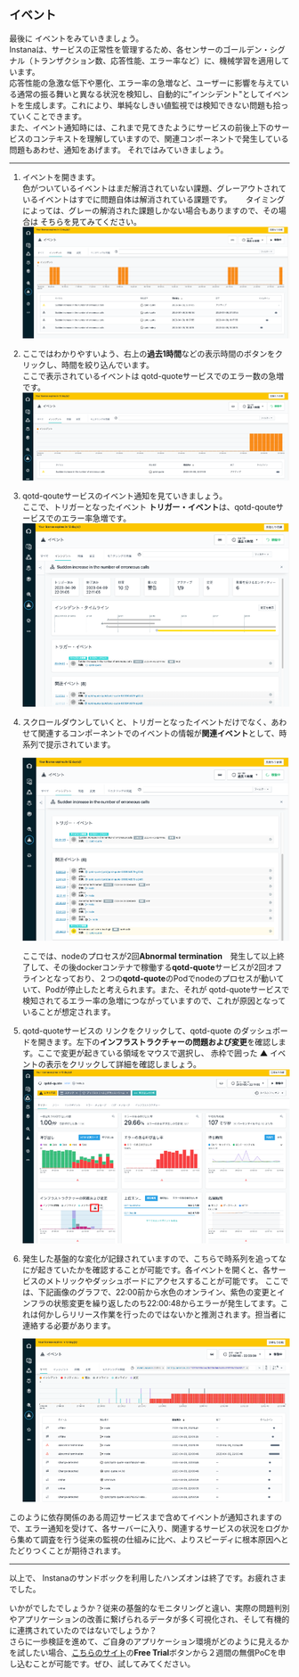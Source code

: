 ## イベント  

最後に イベントをみていきましょう。  
Instanaは、サービスの正常性を管理するため、各センサーのゴールデン・シグナル（トランザクション数、応答性能、エラー率など）に、機械学習を適用しています。  
応答性能の急激な低下や悪化、エラー率の急増など、ユーザーに影響を与えている通常の振る舞いと異なる状況を検知し、自動的に”インシデント"としてイベントを生成します。これにより、単純なしきい値監視では検知できない問題も拾っていくことできます。  
また、イベント通知時には、これまで見てきたようにサービスの前後上下のサービスのコンテキストを理解していますので、関連コンポーネントで発生している問題もあわせ、通知をあげます。
それではみていきましょう。
___

1. イベントを開きます。  
色がついているイベントはまだ解消されていない課題、グレーアウトされているイベントはすでに問題自体は解消されている課題です。　　
タイミングによっては、グレーの解消された課題しかない場合もありますので、その場合は そちらを見てみてください。
    ![image](images/event-001.png)
1. ここではわかりやすいよう、右上の**過去1時間**などの表示時間のボタンをクリックし、時間を絞り込んでいます。  
ここで表示されているイベントは qotd-quoteサービスでのエラー数の急増です。
    ![image](images/event-002.png)
1. qotd-qouteサービスのイベント通知を見ていきましょう。  
ここで、トリガーとなったイベント **トリガー・イベント**は、qotd-qouteサービスでのエラー率急増です。
    ![image](images/event-003.png)
1. スクロールダウンしていくと、トリガーとなったイベントだけでなく、あわせて関連するコンポーネントでのイベントの情報が**関連イベント**として、時系列で提示されています。

    ![image](images/event-004.png)

    ここでは、nodeのプロセスが2回**Abnormal termination**　発生して以上終了して、その後dockerコンテナで稼働する**qotd-quote**サービスが2回オフラインとなっており、２つの**qotd-quote**のPodでnodeのプロセスが動いていて、Podが停止したと考えられます。また、それが qotd-quoteサービスで検知されてるエラー率の急増につながっていますので、これが原因となっていることが想定されます。 
1. qotd-quoteサービスの リンクをクリックして、qotd-quote のダッシュボードを開きます。左下の**インフラストラクチャーの問題および変更**を確認します。ここで変更が起きている領域をマウスで選択し、 赤枠で囲った **▲** イベントの表示をクリックして詳細を確認しましょう。  
    ![image](images/event-005.png) 
1. 発生した基盤的な変化が記録されていますので、こちらで時系列を追ってなにが起きていたかを確認することが可能です。各イベントを開くと、各サービスのメトリックやダッシュボードにアクセスすることが可能です。 ここでは、下記画像のグラフで、22:00前から水色のオンライン、紫色の変更とインフラの状態変更を繰り返したのち22:00:48からエラーが発生してます。これは何かしらリリース作業を行ったのではないかと推測されます。担当者に連絡する必要があります。

    ![image](images/event-006.png)

このように依存関係のある周辺サービスまで含めてイベントが通知されますので、エラー通知を受けて、各サーバーに入り、関連するサービスの状況をログから集めて調査を行う従来の監視の仕組みに比べ、よりスピーディに根本原因へとたどりつくことが期待されます。 
___
以上で、 Instanaのサンドボックを利用したハンズオンは終了です。お疲れさまでした。  
  
いかがでしたでしょうか？従来の基盤的なモニタリングと違い、実際の問題判別やアプリケーションの改善に繋げられるデータが多く可視化され、そして有機的に連携されていたのではないでしょうか？  
さらに一歩検証を進めて、ご自身のアプリケーション環境がどのように見えるかを試したい場合、[こちらのサイト](https://www.instana.com/getting-started-with-apm/)の**Free Trial**ボタンから２週間の無償PoCを申し込むことが可能です。ぜひ、試してみてください。
